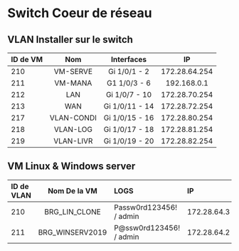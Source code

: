 # Switch Coeur de réseau 


## VLAN Installer sur le switch 

| ID de VM         | Nom             | Interfaces  | IP    |
| :--------------- |:---------------:| :----------:| :--------:|
| 210              |   VM-SERVE      |  Gi 1/0/1 - 2 | 172.28.64.254 |
| 211              |   VM-MANA      |  G1 1/0/3 - 6 | 192.168.0.1 |
| 212              |   LAN           |  Gi 1/0/7 - 10 | 172.28.70.254 |
| 213              |   WAN           |  Gi 1/0/11 - 14 | 172.28.72.254 |
| 217              |   VLAN-CONDI    |  Gi 1/0/15 - 16 | 172.28.80.254 |
| 218              |   VLAN-LOG      |  Gi 1/0/17 - 18 | 172.28.81.254 |
| 219              |   VLAN-LIVR     |  Gi 1/0/19 - 20 | 172.28.82.254 |



## VM Linux & Windows server

| ID de VLAN       | Nom De la VM     | LOGS                      | IP          |
| :--------------- |:---------------: | :------------------------ | :------------
| 210              |   BRG_LIN_CLONE  |  Passw0rd123456! / admin  | 172.28.64.3 |
| 211              |   BRG_WINSERV2019|  P@ssw0rd123456! / admin  | 172.28.64.2 |